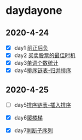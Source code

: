 # daydayone

## 2020-4-24

- [x] day1 [前正后负](https://github.com/CaiCandong/daydayone/tree/master/src/day1) 
- [x] day2 [买卖股票的最佳时机](https://github.com/CaiCandong/daydayone/tree/master/src/day2)
- [x] day3[单词个数统计](https://github.com/CaiCandong/daydayone/tree/master/src/day3) 
- [x] day4[排序链表-归并排序](https://github.com/CaiCandong/daydayone/tree/master/src/day4)

## 2020-4-25
- [ ] day5[排序链表-插入排序](https://github.com/CaiCandong/daydayone/tree/master/src/day5)
- [x] day6[爬楼梯](https://github.com/CaiCandong/daydayone/tree/master/src/day6)
- [x] day7[判断子序列](https://github.com/CaiCandong/daydayone/tree/master/src/day7)

    
